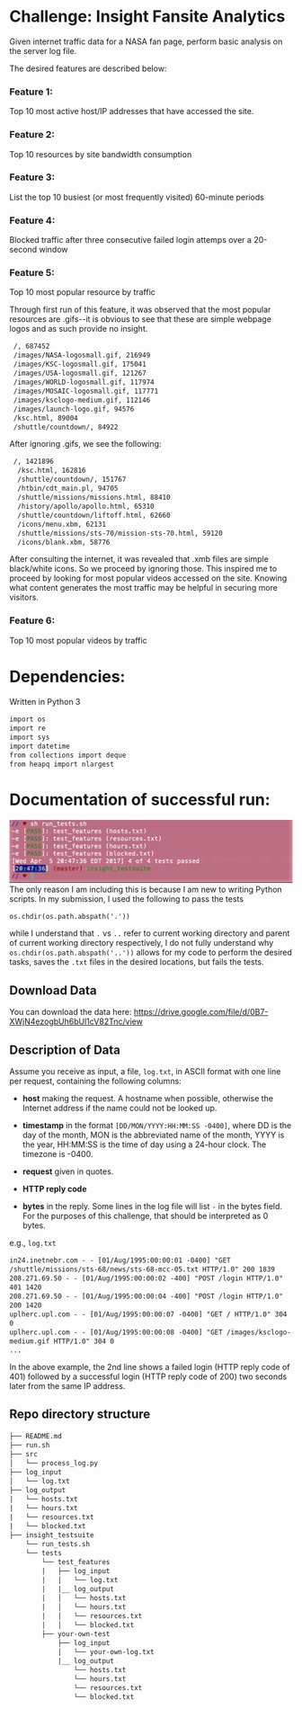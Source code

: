 # Challenge: Insight Fansite Analytics
Given internet traffic data for a NASA fan page, perform basic analysis on the server log file.

The desired features are described below: 

### Feature 1: 
Top 10 most active host/IP addresses that have accessed the site.

### Feature 2: 
Top 10 resources by site bandwidth consumption

### Feature 3:
List the top 10 busiest (or most frequently visited) 60-minute periods 

### Feature 4: 
Blocked traffic after three consecutive failed login attemps over a 20-second window


### Feature 5:
Top 10 most popular resource by traffic

Through first run of this feature, it was observed that the most popular resources are .gifs--it is obvious to see that these are simple webpage logos and as such provide no insight. 
```
 /, 687452
 /images/NASA-logosmall.gif, 216949
 /images/KSC-logosmall.gif, 175041
 /images/USA-logosmall.gif, 121267
 /images/WORLD-logosmall.gif, 117974
 /images/MOSAIC-logosmall.gif, 117771
 /images/ksclogo-medium.gif, 112146
 /images/launch-logo.gif, 94576
 /ksc.html, 89004
 /shuttle/countdown/, 84922
```
After ignoring .gifs, we see the following:

```
 /, 1421896
  /ksc.html, 162816
  /shuttle/countdown/, 151767
  /htbin/cdt_main.pl, 94705
  /shuttle/missions/missions.html, 88410
  /history/apollo/apollo.html, 65310
  /shuttle/countdown/liftoff.html, 62660
  /icons/menu.xbm, 62131
  /shuttle/missions/sts-70/mission-sts-70.html, 59120
  /icons/blank.xbm, 58776
```
After consulting the internet, it was revealed that .xmb files are simple black/white icons. So we proceed by ignoring those. This inspired me to proceed by looking for most popular videos accessed on the site. Knowing what content generates the most traffic may be helpful in securing more visitors.

### Feature 6:
Top 10 most popular videos by traffic

# Dependencies:
Written in Python 3
```
import os
import re
import sys
import datetime
from collections import deque
from heapq import nlargest

```
# Documentation of successful run: 

![Feature 4 illustration](images/Screen%20Shot%202017-04-05%20at%208.54.15%20PM.png)
The only reason I am including this is because I am new to writing Python scripts. In my submission, I used the following to pass the tests
```
os.chdir(os.path.abspath('.'))
```
while I understand that `.` vs `..` refer to current working directory and parent of current working directory respectively, I do not fully understand why `os.chdir(os.path.abspath('..'))` allows for my code to perform the desired tasks, saves the `.txt` files in the desired locations, but fails the tests. 

## Download Data
You can download the data here: https://drive.google.com/file/d/0B7-XWjN4ezogbUh6bUl1cV82Tnc/view

## Description of Data

Assume you receive as input, a file, `log.txt`, in ASCII format with one line per request, containing the following columns:

* **host** making the request. A hostname when possible, otherwise the Internet address if the name could not be looked up.

* **timestamp** in the format `[DD/MON/YYYY:HH:MM:SS -0400]`, where DD is the day of the month, MON is the abbreviated name of the month, YYYY is the year, HH:MM:SS is the time of day using a 24-hour clock. The timezone is -0400.

* **request** given in quotes.

* **HTTP reply code**

* **bytes** in the reply. Some lines in the log file will list `-` in the bytes field. For the purposes of this challenge, that should be interpreted as 0 bytes.


e.g., `log.txt`

    in24.inetnebr.com - - [01/Aug/1995:00:00:01 -0400] "GET /shuttle/missions/sts-68/news/sts-68-mcc-05.txt HTTP/1.0" 200 1839
    208.271.69.50 - - [01/Aug/1995:00:00:02 -400] "POST /login HTTP/1.0" 401 1420
    208.271.69.50 - - [01/Aug/1995:00:00:04 -400] "POST /login HTTP/1.0" 200 1420
    uplherc.upl.com - - [01/Aug/1995:00:00:07 -0400] "GET / HTTP/1.0" 304 0
    uplherc.upl.com - - [01/Aug/1995:00:00:08 -0400] "GET /images/ksclogo-medium.gif HTTP/1.0" 304 0
    ...
    
In the above example, the 2nd line shows a failed login (HTTP reply code of 401) followed by a successful login (HTTP reply code of 200) two seconds later from the same IP address.


## Repo directory structure

    ├── README.md 
    ├── run.sh
    ├── src
    │   └── process_log.py
    ├── log_input
    │   └── log.txt
    ├── log_output
    |   └── hosts.txt
    |   └── hours.txt
    |   └── resources.txt
    |   └── blocked.txt
    ├── insight_testsuite
        └── run_tests.sh
        └── tests
            └── test_features
            |   ├── log_input
            |   │   └── log.txt
            |   |__ log_output
            |   │   └── hosts.txt
            |   │   └── hours.txt
            |   │   └── resources.txt
            |   │   └── blocked.txt
            ├── your-own-test
                ├── log_input
                │   └── your-own-log.txt
                |__ log_output
                    └── hosts.txt
                    └── hours.txt
                    └── resources.txt
                    └── blocked.txt

